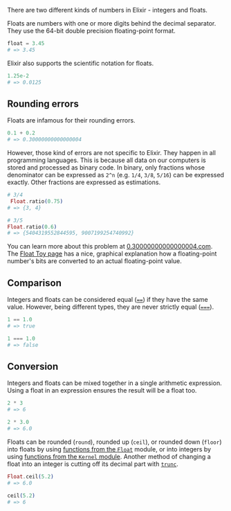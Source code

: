 There are two different kinds of numbers in Elixir - integers and floats.

Floats are numbers with one or more digits behind the decimal separator. They use the 64-bit double precision floating-point format.

```elixir
float = 3.45
# => 3.45
```

Elixir also supports the scientific notation for floats.

```elixir
1.25e-2
# => 0.0125
```

## Rounding errors

Floats are infamous for their rounding errors.

```elixir
0.1 + 0.2
# => 0.30000000000000004
```

However, those kind of errors are not specific to Elixir. They happen in all programming languages. This is because all data on our computers is stored and processed as binary code. In binary, only fractions whose denominator can be expressed as `2^n` (e.g. `1/4`, `3/8`, `5/16`) can be expressed exactly. Other fractions are expressed as estimations.

```elixir
# 3/4
 Float.ratio(0.75)
# => {3, 4}

# 3/5
Float.ratio(0.6)
# => {5404319552844595, 9007199254740992}
```

You can learn more about this problem at [0.30000000000000004.com][0.30000000000000004.com]. The [Float Toy page][evanw.github.io-float-toy] has a nice, graphical explanation how a floating-point number's bits are converted to an actual floating-point value.

## Comparison

Integers and floats can be considered equal ([`==`][kernel-equal]) if they have the same value. However, being different types, they are never strictly equal ([`===`][kernel-strictly-equal]).

```elixir
1 == 1.0
# => true

1 === 1.0
# => false
```

## Conversion

Integers and floats can be mixed together in a single arithmetic expression. Using a float in an expression ensures the result will be a float too.

```elixir
2 * 3
# => 6

2 * 3.0
# => 6.0
```

Floats can be rounded (`round`), rounded up (`ceil`), or rounded down (`floor`) into floats by using [functions from the `Float`][float-ceil] module, or into integers by using [functions from the `Kernel` module][kernel-ceil]. Another method of changing a float into an integer is cutting off its decimal part with [`trunc`][kernel-trunc].

```elixir
Float.ceil(5.2)
# => 6.0

ceil(5.2)
# => 6
```

[0.30000000000000004.com]: https://0.30000000000000004.com/
[evanw.github.io-float-toy]: https://evanw.github.io/float-toy/
[arbitrary-precision-arithmetic]: https://en.wikipedia.org/wiki/Arbitrary-precision_arithmetic
[kernel-equal]: https://hexdocs.pm/elixir/Kernel.html#==/2
[kernel-strictly-equal]: https://en.wikipedia.org/wiki/Arbitrary-precision_arithmetic
[kernel-ceil]: https://hexdocs.pm/elixir/Kernel.html#ceil/1
[kernel-trunc]: https://hexdocs.pm/elixir/Kernel.html#trunc/1
[float-ceil]: https://hexdocs.pm/elixir/Float.html#ceil/2
